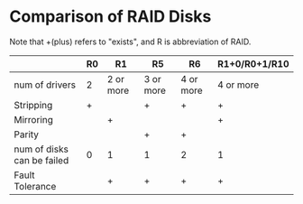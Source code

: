 # Comparison of RAID Disks 

Note that +(plus) refers to "exists", and R is abbreviation of RAID.


|     | R0 | R1 | R5 | R6 | R1+0/R0+1/R10 | 
|---- | -- | -- | -- | -- | ------------- | 
|num of drivers | 2 | 2 or more | 3 or more | 4 or more | 4 or more |
|Stripping | + | | + | + | + |  
|Mirroring | | + |  |  | + | 
|Parity |  | | + | + |  |
|num of disks can be failed | 0 | 1 | 1 | 2 | 1 | 
|Fault Tolerance |  | + | + | + | + |
